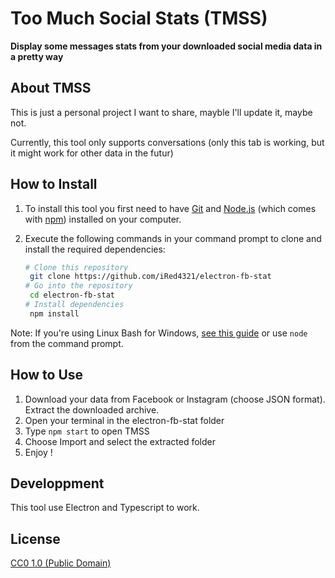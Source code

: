 # Too Much Social Stats (TMSS)


**Display some messages stats from your downloaded social media data in a pretty way**


## About TMSS

This is just a personal project I want to share, mayble I'll update it, maybe not.

Currently, this tool only supports conversations (only this tab is working, but it might work for other data in the futur)

## How to Install

1. To install this tool you first need to have [Git](https://git-scm.com) and [Node.js](https://nodejs.org/en/download/) (which comes with [npm](http://npmjs.com)) installed on your computer.

2. Execute the following commands in your command prompt to clone and install the required dependencies:
   ```bash
   # Clone this repository
    git clone https://github.com/iRed4321/electron-fb-stat
   # Go into the repository
    cd electron-fb-stat
   # Install dependencies
    npm install
    ```
Note: If you're using Linux Bash for Windows, [see this guide](https://www.howtogeek.com/261575/how-to-run-graphical-linux-desktop-applications-from-windows-10s-bash-shell/) or use `node` from the command prompt.

## How to Use
1. Download your data from Facebook or Instagram (choose JSON format). Extract the downloaded archive.
2. Open your terminal in the electron-fb-stat folder
3. Type `npm start` to open TMSS
4. Choose Import and select the extracted folder
5. Enjoy !

## Developpment
This tool use Electron and Typescript to work.

## License

[CC0 1.0 (Public Domain)](LICENSE.md)
